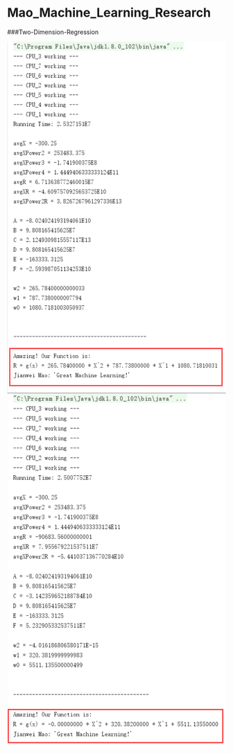 # Mao_Machine_Learning_Research

###Two-Dimension-Regression

![Two-Dimension-Regression](https://github.com/MaoJianwei/Mao_Machine_Learning_Research/raw/master/ResultPicture/TwoDimensionRegression20170417/1.png)
![Two-Dimension-Regression](https://github.com/MaoJianwei/Mao_Machine_Learning_Research/raw/master/ResultPicture/TwoDimensionRegression20170417/2.png)

